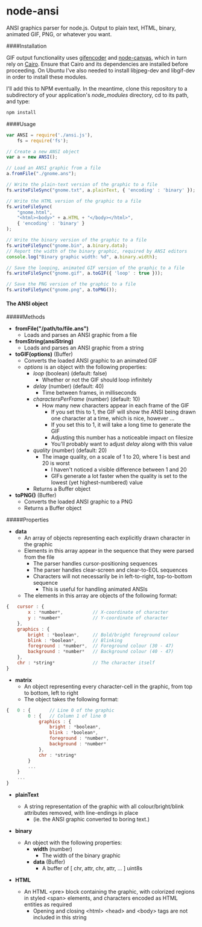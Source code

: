 node-ansi
=========

ANSI graphics parser for node.js.  Output to plain text, HTML, binary, animated GIF, PNG, or whatever you want.

####Installation

GIF output functionality uses [gifencoder](https://github.com/eugeneware/gifencoder) and [node-canvas](https://github.com/Automattic/node-canvas), which in turn rely on [Cairo](http://cairographics.org/).  Ensure that Cairo and its dependencies are installed before proceeding.  On Ubuntu I've also needed to install libjpeg-dev and libgif-dev in order to install these modules.

I'll add this to NPM eventually.  In the meantime, clone this repository to a subdirectory of your application's *node_modules* directory, cd to its path, and type:

```sh
npm install
```

####Usage

```js
var ANSI = require('./ansi.js'),
	fs = require('fs');

// Create a new ANSI object
var a = new ANSI();

// Load an ANSI graphic from a file
a.fromFile("./gnome.ans");

// Write the plain-text version of the graphic to a file
fs.writeFileSync("gnome.txt", a.plainText, { 'encoding' : 'binary' });

// Write the HTML version of the graphic to a file
fs.writeFileSync(
	"gnome.html",
	"<html><body>" + a.HTML + "</body></html>",
	{ 'encoding' : 'binary' }
);

// Write the binary version of the graphic to a file
fs.writeFileSync("gnome.bin", a.binary.data);
// Report the width of the binary graphic, required by ANSI editors
console.log("Binary graphic width: %d", a.binary.width);

// Save the looping, animated GIF version of the graphic to a file
fs.writeFileSync("gnome.gif", a.toGIF({ 'loop' : true }));

// Save the PNG version of the graphic to a file
fs.writeFileSync("gnome.png", a.toPNG());
```

#### The ANSI object

#####Methods

- **fromFile("/path/to/file.ans")**
	- Loads and parses an ANSI graphic from a file
- **fromString(ansiString)**
	- Loads and parses an ANSI graphic from a string
- **toGIF(options)** (Buffer)
	- Converts the loaded ANSI graphic to an animated GIF
	- *options* is an object with the following properties:
		- *loop* (boolean) (default: false)
			- Whether or not the GIF should loop infinitely
		- *delay* (number) (default: 40)
			- Time between frames, in milliseconds
		- *charactersPerFrame* (number) (default: 10)
			- How many new characters appear in each frame of the GIF
				- If you set this to 1, the GIF will show the ANSI being drawn one character at a time, which is nice, however ...
				- If you set this to 1, it will take a long time to generate the GIF
				- Adjusting this number has a noticeable impact on filesize
				- You'll probably want to adjust *delay* along with this value
		- *quality* (number) (default: 20)
			- The image quality, on a scale of 1 to 20, where 1 is best and 20 is worst
				- I haven't noticed a visible difference between 1 and 20
				- GIFs generate a lot faster when the quality is set to the lowest (yet highest-numbered) value
		- Returns a Buffer object
- **toPNG()** (Buffer)
	- Converts the loaded ANSI graphic to a PNG
	- Returns a Buffer object

#####Properties

- **data**
	- An array of objects representing each explicitly drawn character in the graphic
	- Elements in this array appear in the sequence that they were parsed from the file
		- The parser handles cursor-positioning sequences
		- The parser handles clear-screen and clear-to-EOL sequences
		- Characters will not necessarily be in left-to-right, top-to-bottom sequence
			- This is useful for handling animated ANSIs
	- The elements in this array are objects of the following format:

```js
{	cursor : {
		x : *number*,			// X-coordinate of character
		y : *number*			// Y-coordinate of character
	},
	graphics : {
		bright : *boolean*,		// Bold/bright foreground colour
		blink : *boolean*,		// Blinking
		foreground : *number*,	// Foreground colour (30 - 47)
		background : *number*	// Background colour (40 - 47)
	},
	chr : *string*				// The character itself
}
```
- **matrix**
	- An object representing every character-cell in the graphic, from top to bottom, left to right
	- The object takes the following format:

```js
{	0 : { 		// Line 0 of the graphic
		0 : {	// Column 1 of line 0
			graphics : {
				bright : *boolean*,
				blink : *boolean*,
				foreground : *number*,
				background : *number*
			},
			chr : *string*
		}
		...
	}
	...
}
```

- **plainText**
	- A string representation of the graphic with all colour/bright/blink attributes removed, with line-endings in place
		- (ie. the ANSI graphic converted to boring text.)

- **binary**
	- An object with the following properties:
		- **width** (number)
			- The width of the binary graphic
		- **data** (Buffer)
			- A buffer of [ chr, attr, chr, attr, ... ] uint8s

- **HTML**
	- An HTML &lt;pre&gt; block containing the graphic, with colorized regions in styled &lt;span&gt; elements, and characters encoded as HTML entities as required
		- Opening and closing &lt;html&gt; &lt;head&gt; and &lt;body&gt; tags are not included in this string